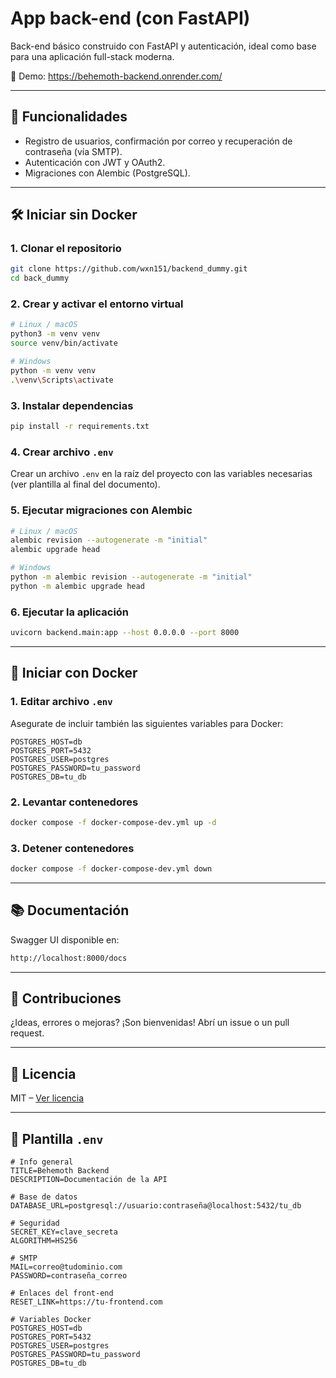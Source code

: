 # App back-end (con FastAPI)

Back-end básico construido con FastAPI y autenticación, ideal como base para una aplicación full-stack moderna.

🔗 Demo: https://behemoth-backend.onrender.com/

---

## 🧠 Funcionalidades

- Registro de usuarios, confirmación por correo y recuperación de contraseña (vía SMTP).
- Autenticación con JWT y OAuth2.
- Migraciones con Alembic (PostgreSQL).

---

## 🛠️ Iniciar sin Docker

### 1. Clonar el repositorio

```bash
git clone https://github.com/wxn151/backend_dummy.git
cd back_dummy
```

### 2. Crear y activar el entorno virtual

```bash
# Linux / macOS
python3 -m venv venv
source venv/bin/activate

# Windows
python -m venv venv
.\venv\Scripts\activate
```

### 3. Instalar dependencias

```bash
pip install -r requirements.txt
```

### 4. Crear archivo `.env`

Crear un archivo `.env` en la raíz del proyecto con las variables necesarias (ver plantilla al final del documento).

### 5. Ejecutar migraciones con Alembic

```bash
# Linux / macOS
alembic revision --autogenerate -m "initial"
alembic upgrade head

# Windows
python -m alembic revision --autogenerate -m "initial"
python -m alembic upgrade head
```

### 6. Ejecutar la aplicación

```bash
uvicorn backend.main:app --host 0.0.0.0 --port 8000
```

---

## 🐳 Iniciar con Docker

### 1. Editar archivo `.env`

Asegurate de incluir también las siguientes variables para Docker:

```env
POSTGRES_HOST=db
POSTGRES_PORT=5432
POSTGRES_USER=postgres
POSTGRES_PASSWORD=tu_password
POSTGRES_DB=tu_db
```

### 2. Levantar contenedores

```bash
docker compose -f docker-compose-dev.yml up -d
```

### 3. Detener contenedores

```bash
docker compose -f docker-compose-dev.yml down
```

---

## 📚 Documentación

Swagger UI disponible en:

```txt
http://localhost:8000/docs
```

---

## 🤝 Contribuciones

¿Ideas, errores o mejoras? ¡Son bienvenidas! Abrí un issue o un pull request.

---

## 🪪 Licencia

MIT – [Ver licencia](https://opensource.org/licenses/MIT)

---

## 📄 Plantilla `.env`

```env
# Info general
TITLE=Behemoth Backend
DESCRIPTION=Documentación de la API

# Base de datos
DATABASE_URL=postgresql://usuario:contraseña@localhost:5432/tu_db

# Seguridad
SECRET_KEY=clave_secreta
ALGORITHM=HS256

# SMTP
MAIL=correo@tudominio.com
PASSWORD=contraseña_correo

# Enlaces del front-end
RESET_LINK=https://tu-frontend.com

# Variables Docker
POSTGRES_HOST=db
POSTGRES_PORT=5432
POSTGRES_USER=postgres
POSTGRES_PASSWORD=tu_password
POSTGRES_DB=tu_db
```
